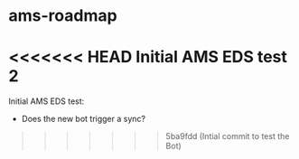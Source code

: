 # ams-roadmap

<<<<<<< HEAD
Initial AMS EDS test 2
=======
Initial AMS EDS test:

* Does the new bot trigger a sync?
>>>>>>> 5ba9fdd (Intial commit to test the Bot)
